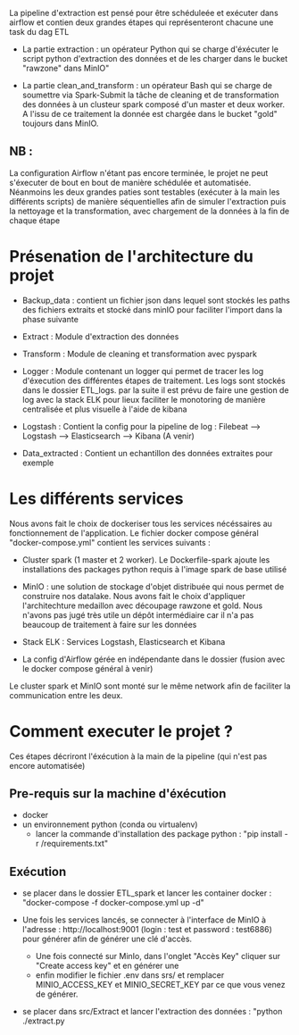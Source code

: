 
La pipeline d'extraction est pensé pour être schéduleée et exécuter dans airflow et contien deux grandes étapes qui représenteront chacune une task du dag ETL
 - La partie extraction : un opérateur Python qui se charge d'éxécuter le script python d'extraction des données et de les charger dans le bucket "rawzone" dans MinIO"

 - La partie clean_and_transform : un opérateur Bash qui se charge de soumettre via Spark-Submit la tâche de cleaning et de transformation des données à un clusteur spark composé d'un master et deux worker. A l'issu de ce traitement la donnée est chargée dans le bucket "gold" toujours dans MinIO.

## NB : 
La configuration Airflow n'étant pas encore terminée, le projet ne peut s'éxecuter de bout en bout de manière schédulée et automatisée. Néanmoins les deux grandes paties sont testables (exécuter à la main les différents scripts) de manière séquentielles afin de simuler l'extraction puis la nettoyage et la transformation, avec chargement de la données à la fin de chaque étape

# Présenation de l'architecture du projet
 - Backup_data : contient un fichier json dans lequel sont stockés les paths des fichiers extraits et stocké dans minIO pour faciliter l'import dans la phase suivante

 - Extract : Module d'extraction des données

 - Transform : Module de cleaning et transformation avec pyspark

 - Logger : Module contenant un logger qui permet de tracer les log d'éxecution des différentes étapes de traitement. Les logs sont stockés dans le dossier ETL_logs. par la suite il est prévu de faire une gestion de log avec la stack ELK pour lieux faciliter le monotoring de manière centralisée et plus visuelle à l'aide de kibana

 - Logstash : Contient la config pour la pipeline de log : Filebeat --> Logstash --> Elasticsearch --> Kibana (A venir)

 - Data_extracted : Contient un echantillon des données extraites pour exemple 

# Les différents services 
Nous avons fait le choix de dockeriser tous les services nécéssaires au fonctionnement de l'application. Le fichier docker compose général "docker-compose.yml" contient les services suivants : 

 - Cluster spark (1 master et 2 worker). Le Dockerfile-spark ajoute les installations  des packages python requis à l'image spark de base utilisé

 - MinIO : une solution de stockage d'objet distribuée qui nous permet de construire nos datalake. Nous avons fait le choix d'appliquer l'architechture medaillon avec découpage rawzone et gold. Nous n'avons pas jugé très utile un dépôt intermédiaire car il n'a pas beaucoup de traitement à faire sur les données

 - Stack ELK : Services Logstash, Elasticsearch et Kibana

 - La config d'Airflow gérée en indépendante dans le dossier (fusion avec le docker compose général à venir)

 Le cluster spark et MinIO sont monté sur le même network afin de faciliter la communication entre les deux.

 # Comment executer le projet ?
 Ces étapes décriront l'éxécution à la main de la pipeline (qui n'est pas encore automatisée)

 ## Pre-requis sur la machine d'éxécution
  - docker
  - un environnement python (conda ou virtualenv)
    - lancer la commande d'installation des package python : "pip install -r /requirements.txt"
## Exécution 
 - se placer dans le dossier ETL_spark et lancer les container docker : "docker-compose -f docker-compose.yml up -d"

 - Une fois les services lancés, se connecter à l'interface de MinIO à l'adresse : http://localhost:9001 (login : test et password : test6886) pour générer afin de générer une clé d'accès. 
   - Une fois connecté sur MinIo, dans l'onglet "Accès Key" cliquer sur "Create access key" et en générer une
   - enfin modifier le fichier .env dans srs/ et remplacer MINIO_ACCESS_KEY et MINIO_SECRET_KEY par ce que vous venez de générer.

 - se placer dans src/Extract et lancer l'extraction des données : "python ./extract.py

  


